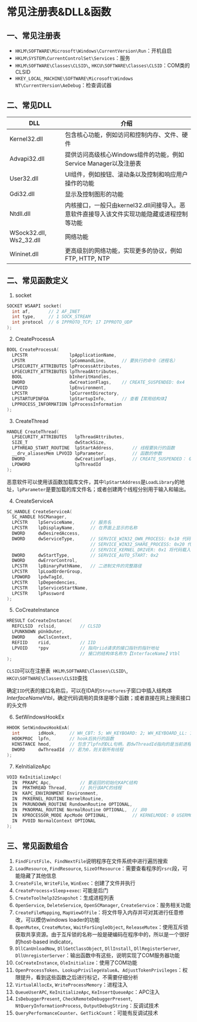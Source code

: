 # 常见注册表&DLL&函数

## 一、常见注册表

- `HKLM\SOFTWARE\Microsoft\Windows\CurrentVersion\Run`：开机自启
- `HKLM\SYSTEM\CurrentControlSet\Services`：服务
- `HKLM\SOFTWARE\Classes\CLSID\`, `HKCU\SOFTWARE\Classes\CLSID`：COM类的CLSID
- `HKEY_LOCAL_MACHINE\SOFTWARE\Microsoft\Windows NT\CurrentVersion\AeDebug`：检查调试器

## 二、常见DLL

| DLL                     | 介绍                                                         |
| ----------------------- | ------------------------------------------------------------ |
| Kernel32.dll            | 包含核心功能，例如访问和控制内存、文件、硬件                 |
| Advapi32.dll            | 提供访问高级核心Windows组件的功能，例如Service Manager以及注册表 |
| User32.dll              | UI组件，例如按钮、滚动条以及控制和响应用户操作的功能         |
| Gdi32.dll               | 显示及控制图形的功能                                         |
| Ntdll.dll               | 内核接口，一般只由kernel32.dll间接导入。恶意软件直接导入该文件实现功能隐藏或进程控制等功能 |
| WSock32.dll, Ws2_32.dll | 网络功能                                                     |
| Wininet.dll             | 更高级别的网络功能，实现更多的协议，例如FTP, HTTP, NTP       |

## 二、常见函数定义

1. socket

```c
SOCKET WSAAPI socket(
  int af,		// 2 AF_INET
  int type,		// 1 SOCK_STREAM
  int protocol	// 6 IPPROTO_TCP; 17 IPPROTO_UDP
);
```

2. CreateProcessA

```c
BOOL CreateProcessA(
  LPCSTR                lpApplicationName,
  LPSTR                 lpCommandLine,		// 要执行的命令（进程名）
  LPSECURITY_ATTRIBUTES lpProcessAttributes,
  LPSECURITY_ATTRIBUTES lpThreadAttributes,
  BOOL                  bInheritHandles,
  DWORD                 dwCreationFlags,	// CREATE_SUSPENDED: 0x4
  LPVOID                lpEnvironment,
  LPCSTR                lpCurrentDirectory,
  LPSTARTUPINFOA        lpStartupInfo,		// 查看【常用结构体】
  LPPROCESS_INFORMATION lpProcessInformation
);
```

3. CreateThread

```c
HANDLE CreateThread(
  LPSECURITY_ATTRIBUTES   lpThreadAttributes,
  SIZE_T                  dwStackSize,
  LPTHREAD_START_ROUTINE  lpStartAddress,		// 线程要执行的函数
  __drv_aliasesMem LPVOID lpParameter,			// 函数的参数
  DWORD                   dwCreationFlags,		// CREATE_SUSPENDED： 0x4
  LPDWORD                 lpThreadId
);
```

恶意软件可以使用该函数加载库文件，其中`lpStartAddress`是`LoadLibrary`的地址，`lpParameter`是要加载的库文件名；或者创建两个线程分别用于输入和输出。

4. CreateServiceA

```c
SC_HANDLE CreateServiceA(
  SC_HANDLE hSCManager,
  LPCSTR    lpServiceName,		// 服务名
  LPCSTR    lpDisplayName,		// 在界面上显示的名称
  DWORD     dwDesiredAccess,
  DWORD     dwServiceType,		// SERVICE_WIN32_OWN_PROCESS: 0x10 代码在EXE文件中，作为进程单独执行
    							// SERVICE_WIN32_SHARE_PROCESS: 0x20 代码在DLL中，多个服务组合在一个形成共享进程，例如svchost.exe
    							// SERVICE_KERNEL_DRIVER: 0x1 将代码载入内核
  DWORD     dwStartType,		// SERVICE_AUTO_START: 0x2
  DWORD     dwErrorControl,
  LPCSTR    lpBinaryPathName,	// 二进制文件的完整路径
  LPCSTR    lpLoadOrderGroup,
  LPDWORD   lpdwTagId,
  LPCSTR    lpDependencies,
  LPCSTR    lpServiceStartName,
  LPCSTR    lpPassword
);
```

5. CoCreateInstance

```c
HRESULT CoCreateInstance(
  REFCLSID  rclsid,			// CLSID
  LPUNKNOWN pUnkOuter,
  DWORD     dwClsContext,
  REFIID    riid,			// IID
  LPVOID    *ppv			// 指向riid请求的接口指针的指针地址
    						// 接口的结构体名称为【InterfaceName】Vtbl
);
```

`CLSID`可以在注册表` HKLM\SOFTWARE\Classes\CLSID\`, `HKCU\SOFTWARE\Classes\CLSID`查找

确定`IID`代表的接口名称后，可以在IDA的`Structures`子窗口中插入结构体 *InterfaceName*Vtbl，确定代码调用的具体是哪个函数；或者直接在网上搜索接口的头文件 

6. SetWindowsHookEx

```c
HHOOK SetWindowsHookExA(
  int       idHook,		// WH_CBT: 5; WH_KEYBOARD: 2; WH_KEYBOARD_LL: 13
  HOOKPROC  lpfn,		// hook后执行的函数
  HINSTANCE hmod,		// 包含了lpfn的DLL句柄，若dwThreadId指向的是当前进程线程，则为NULL
  DWORD     dwThreadId	// 若为0，则关联所有线程
);
```

7. KeInitializeApc

```c
VOID KeInitializeApc(
  IN  PRKAPC Apc,			// 要返回的初始化KAPC结构
  IN  PRKTHREAD Thread,		// 执行该APC的线程
  IN  KAPC_ENVIRONMENT Environment,
  IN  PKKERNEL_ROUTINE KernelRoutine,
  IN  PKRUNDOWN_ROUTINE RundownRoutine OPTIONAL,
  IN  PKNORMAL_ROUTINE NormalRoutine OPTIONAL,	// 非0
  IN  KPROCESSOR_MODE ApcMode OPTIONAL,			// KERNELMODE: 0 USERMODE:1
  IN  PVOID NormalContext OPTIONAL
);
```



## 三、常见函数组合

1. `FindFirstFile`、`FindNextFile`说明程序在文件系统中进行遍历搜索
2. `LoadResource`, `FindResource`, `SizeOfResource`：需要查看程序的`rsrc`段，可能隐藏了其他信息
3. `CreateFile`, `WriteFile`, `WinExec`：创建了文件并执行
4. `CreateProcess`+`Sleep`+`exec`: 可能是后门
5. `CreateToolhelp32Snapshot`：生成进程列表
6. `OpenService`, `DeleteService`, `OpenSCManager`, `CreateService`：服务相关功能
7. `CreateFileMapping`, `MapViewOfFile`：将文件导入内存并可对其进行任意修改，可以模仿windows loader的功能
8. `OpenMutex`, `CreateMutex`, `WaitForSingleObject`, `ReleaseMutex`：使用互斥锁获取共享资源。由于互斥锁的名称一般是硬编码在程序中的，所以是一个很好的host-based indicator。
9. `DllCanUnloadNow`, `DllGetClassObject`, `DllInstall`, `DllRegisterServer`, `DllUnregisterServer`：输出函数中有这些，说明实现了COM服务器功能
10. `CoCreateInstance`, `OleInitialize`：使用了COM功能
11. `OpenProcessToken`、`LookupPrivilegeValueA`、`AdjustTokenPrivileges`：权限提升，看到这些函数之后进行标记，不需要仔细分析
12. `VirtualAllocEx`, `WriteProcessMemory`：进程注入
13. `QueueUserAPC`, `KeInitializeApc`, `KeInsertQueueApc`：APC注入
14. `IsDebuggerPresent`, `CheckRemoteDebuggerPresent`, `NtQueryInformationProcess`,  `OutputDebugString`：反调试技术
15. `QueryPerformanceCounter`、`GetTickCount`：可能有反调试技术
